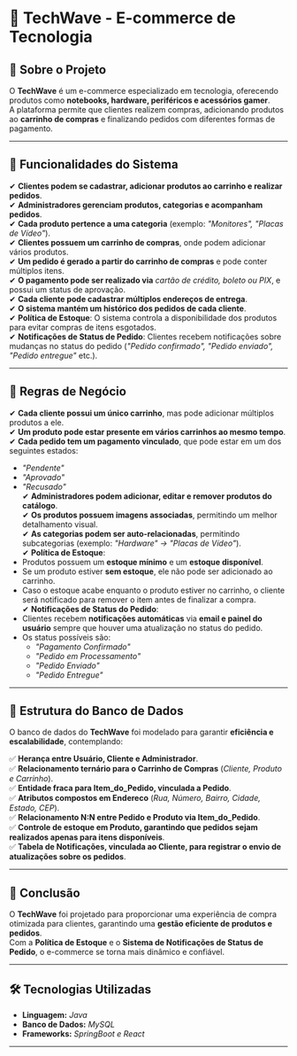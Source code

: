 # 🛒 TechWave - E-commerce de Tecnologia

## 📌 Sobre o Projeto  
O **TechWave** é um e-commerce especializado em tecnologia, oferecendo produtos como **notebooks, hardware, periféricos e acessórios gamer**.  
A plataforma permite que clientes realizem compras, adicionando produtos ao **carrinho de compras** e finalizando pedidos com diferentes formas de pagamento.  

---

## 🔹 Funcionalidades do Sistema  
✔ **Clientes podem se cadastrar, adicionar produtos ao carrinho e realizar pedidos**.  
✔ **Administradores gerenciam produtos, categorias e acompanham pedidos**.  
✔ **Cada produto pertence a uma categoria** (exemplo: *"Monitores", "Placas de Vídeo"*).  
✔ **Clientes possuem um carrinho de compras**, onde podem adicionar vários produtos.  
✔ **Um pedido é gerado a partir do carrinho de compras** e pode conter múltiplos itens.  
✔ **O pagamento pode ser realizado via** *cartão de crédito, boleto ou PIX*, e possui um status de aprovação.  
✔ **Cada cliente pode cadastrar múltiplos endereços de entrega**.  
✔ **O sistema mantém um histórico dos pedidos de cada cliente**.  
✔ **Política de Estoque**: O sistema controla a disponibilidade dos produtos para evitar compras de itens esgotados.  
✔ **Notificações de Status de Pedido**: Clientes recebem notificações sobre mudanças no status do pedido (*"Pedido confirmado", "Pedido enviado", "Pedido entregue"* etc.).  

---

## 🔹 Regras de Negócio  
✔ **Cada cliente possui um único carrinho**, mas pode adicionar múltiplos produtos a ele.  
✔ **Um produto pode estar presente em vários carrinhos ao mesmo tempo**.  
✔ **Cada pedido tem um pagamento vinculado**, que pode estar em um dos seguintes estados:  
   - *"Pendente"*  
   - *"Aprovado"*  
   - *"Recusado"*  
✔ **Administradores podem adicionar, editar e remover produtos do catálogo**.  
✔ **Os produtos possuem imagens associadas**, permitindo um melhor detalhamento visual.  
✔ **As categorias podem ser auto-relacionadas**, permitindo subcategorias (exemplo: *"Hardware" → "Placas de Vídeo"*).  
✔ **Política de Estoque**:  
   - Produtos possuem um **estoque mínimo** e um **estoque disponível**.  
   - Se um produto estiver **sem estoque**, ele não pode ser adicionado ao carrinho.  
   - Caso o estoque acabe enquanto o produto estiver no carrinho, o cliente será notificado para remover o item antes de finalizar a compra.  
✔ **Notificações de Status do Pedido**:  
   - Clientes recebem **notificações automáticas** via **email e painel do usuário** sempre que houver uma atualização no status do pedido.  
   - Os status possíveis são:  
      - *"Pagamento Confirmado"*  
      - *"Pedido em Processamento"*  
      - *"Pedido Enviado"*  
      - *"Pedido Entregue"*  

---

## 🔹 Estrutura do Banco de Dados  
O banco de dados do **TechWave** foi modelado para garantir **eficiência e escalabilidade**, contemplando:  

✅ **Herança entre Usuário, Cliente e Administrador**.  
✅ **Relacionamento ternário para o Carrinho de Compras** (*Cliente, Produto e Carrinho*).  
✅ **Entidade fraca para Item_do_Pedido, vinculada a Pedido**.  
✅ **Atributos compostos em Endereco** (*Rua, Número, Bairro, Cidade, Estado, CEP*).  
✅ **Relacionamento N:N entre Pedido e Produto via Item_do_Pedido**.  
✅ **Controle de estoque em Produto, garantindo que pedidos sejam realizados apenas para itens disponíveis**.  
✅ **Tabela de Notificações, vinculada ao Cliente, para registrar o envio de atualizações sobre os pedidos**.  

---

## 📌 Conclusão  
O **TechWave** foi projetado para proporcionar uma experiência de compra otimizada para clientes, garantindo uma **gestão eficiente de produtos e pedidos**.  
Com a **Política de Estoque** e o **Sistema de Notificações de Status de Pedido**, o e-commerce se torna mais dinâmico e confiável.  

---

## 🛠️ Tecnologias Utilizadas  
- **Linguagem:** *Java*  
- **Banco de Dados:** *MySQL*  
- **Frameworks:** *SpringBoot e React*
 
---
